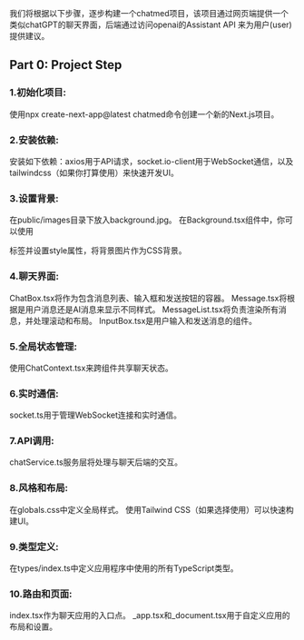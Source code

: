 我们将根据以下步骤，逐步构建一个chatmed项目，该项目通过网页端提供一个类似chatGPT的聊天界面，后端通过访问openai的Assistant API 来为用户(user)提供建议。
## Part 0: Project Step
### 1.初始化项目:
使用npx create-next-app@latest chatmed命令创建一个新的Next.js项目。
### 2.安装依赖:
安装如下依赖：axios用于API请求，socket.io-client用于WebSocket通信，以及tailwindcss（如果你打算使用）来快速开发UI。
### 3.设置背景:
在public/images目录下放入background.jpg。
在Background.tsx组件中，你可以使用<div>标签并设置style属性，将背景图片作为CSS背景。
### 4.聊天界面:
ChatBox.tsx将作为包含消息列表、输入框和发送按钮的容器。
Message.tsx将根据是用户消息还是AI消息来显示不同样式。
MessageList.tsx将负责渲染所有消息，并处理滚动和布局。
InputBox.tsx是用户输入和发送消息的组件。
### 5.全局状态管理:
使用ChatContext.tsx来跨组件共享聊天状态。
### 6.实时通信:
socket.ts用于管理WebSocket连接和实时通信。
### 7.API调用:
chatService.ts服务层将处理与聊天后端的交互。
### 8.风格和布局:
在globals.css中定义全局样式。
使用Tailwind CSS（如果选择使用）可以快速构建UI。
### 9.类型定义:
在types/index.ts中定义应用程序中使用的所有TypeScript类型。
### 10.路由和页面:
index.tsx作为聊天应用的入口点。
_app.tsx和_document.tsx用于自定义应用的布局和设置。